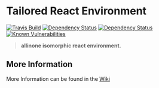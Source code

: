 # Tailored React Environment
[![Travis Build][travis-img]][travis-url] [![Dependency Status][david-prod-img]][david-prod-url] [![Dependency Status][david-dev-img]][david-dev-url] [![Known Vulnerabilities][snyk-img]][snyk-url]  

> **allinone isomorphic react environment.**

## More Information

More Information can be found in the [Wiki](https://github.com/DoubleU23/tailored-react-env/wiki/)  

[snyk-img]: https://snyk.io/test/github/doubleu23/tailored-react-env/badge.svg
[snyk-url]: https://snyk.io/test/github/doubleu23/tailored-react-env

[travis-img]: https://api.travis-ci.org/DoubleU23/tailored-react-env.svg?branch=master
[travis-url]: https://travis-ci.org/DoubleU23/tailored-react-env

[david-dev-img]: https://david-dm.org/doubleu23/tailored-react-env/dev-status.svg
[david-dev-url]: https://david-dm.org/doubleu23/tailored-react-env?type=dev

[david-prod-img]: https://david-dm.org/doubleu23/tailored-react-env.svg
[david-prod-url]: https://david-dm.org/doubleu23/tailored-react-env

